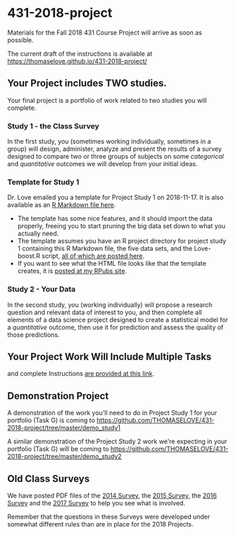 # 431-2018-project

Materials for the Fall 2018 431 Course Project will arrive as soon as possible.

The current draft of the instructions is available at https://thomaselove.github.io/431-2018-project/

## Your Project includes TWO studies.

Your final project is a portfolio of work related to two studies you will complete.

### Study 1 - the Class Survey

In the first study, you (sometimes working individually, sometimes in a group) will design, administer, analyze and present the results of a survey designed to compare two or three groups of subjects on some *categorical* and *quantitative* outcomes we will develop from your initial ideas.

### Template for Study 1

Dr. Love emailed you a template for Project Study 1 on 2018-11-17. It is also available as an [R Markdown file here](https://github.com/THOMASELOVE/431-2018-project/blob/master/study1template/431-project-study1_template.Rmd). 

- The template has some nice features, and it should import the data properly, freeing you to start pruning the big data set down to what you actually need. 
- The template assumes you have an R project directory for project study 1 containing this R Markdown file, the five data sets, and the Love-boost.R script, [all of which are posted here](https://github.com/THOMASELOVE/431-2018-project/tree/master/study1template).
- If you want to see what the HTML file looks like that the template creates, it is [posted at my RPubs site](http://rpubs.com/TELOVE/Project-study1-template-431-2018).

### Study 2 - Your Data

In the second study, you (working individually) will propose a research question and relevant data of interest to you, and then complete all elements of a data science project designed to create a statistical model for a *quantitative* outcome, then use it for prediction and assess the quality of those predictions.

## Your Project Work Will Include Multiple Tasks

and complete Instructions [are provided at this link](https://thomaselove.github.io/431-2018-project/).

## Demonstration Project

A demonstration of the work you'll need to do in Project Study 1 for your portfolio (Task G) is coming to https://github.com/THOMASELOVE/431-2018-project/tree/master/demo_study1

A similar demonstration of the Project Study 2 work we're expecting in your portfolio (Task G) will be coming to https://github.com/THOMASELOVE/431-2018-project/tree/master/demo_study2

## Old Class Surveys

We have posted PDF files of the [2014 Survey](https://github.com/THOMASELOVE/431-2018-project/blob/master/oldsurveys/2014_431_class_survey.pdf), the [2015 Survey](https://github.com/THOMASELOVE/431-2018-project/blob/master/oldsurveys/2015_431_class_survey.pdf), the [2016 Survey](https://github.com/THOMASELOVE/431-2018-project/blob/master/oldsurveys/2016_431_class_survey.pdf) and the [2017 Survey](https://github.com/THOMASELOVE/431-2018-project/blob/master/oldsurveys/2017_431_class_survey.pdf) to help you see what is involved. 

Remember that the questions in these Surveys were developed under somewhat different rules than are in place for the 2018 Projects.


